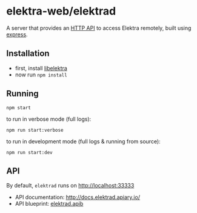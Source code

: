 # elektra-web/elektrad

A server that provides an [HTTP API](http://docs.elektrad.apiary.io/) to access
Elektra remotely, built using [express](https://expressjs.com/).


## Installation

 * first, install [libelektra](http://libelektra.org/)
 * now run `npm install`


## Running

```
npm start
```

to run in verbose mode (full logs):

```
npm run start:verbose
```

to run in development mode (full logs & running from source):

```
npm run start:dev
```


## API

By default, `elektrad` runs on [http://localhost:33333](http://localhost:33333)

 - API documentation: http://docs.elektrad.apiary.io/
 - API blueprint: [elektrad.apib](http://tree.libelektra.org/doc/api_blueprints/elektrad.apib)
